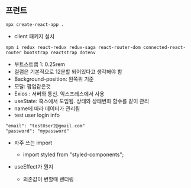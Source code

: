 ## 프런트 

```
npx create-react-app .
```

*  client 패키지 설치

```
npm i redux react-redux redux-saga react-router-dom connected-react-router bootstrap reactstrap dotenv
```

* 부트스트랩 1: 0.25rem
* 컬럼은 기본적으로 12분할 되어있다고 생각해야 함
* Background-position: 왼쪽위 기준
* 모달: 팝업같은것
* Exios : 서버와 통신. 익스프레스에서 사용
* useState: 훅스에서 도입됨. 상태와 상태변화 함수를 같이 관리
* name에 따라 데이터가 관리됨
* test user login info

```
"email": "testUser2@gmail.com"
"password": "mypassword"
```

* 자주 쓰는 import
  * import styled from "styled-components";



* useEffect가 뭔지
  * 의존값이 변할때 렌더링